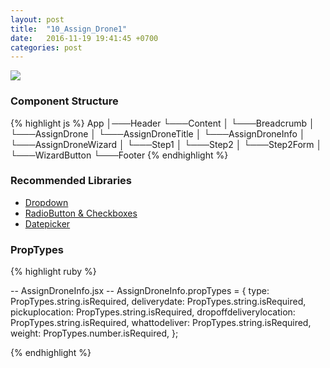 ```yaml
---
layout: post
title:  "10_Assign_Drone1"
date:   2016-11-19 19:41:45 +0700
categories: post
---
```


<img src="{{ site.github.url }}/images/posts/2016-11-19/10_Assign_Drone1.jpg">

### Component Structure

{% highlight js %}
App
│───Header
└───Content
│   └───Breadcrumb
│   └───AssignDrone
│       └───AssignDroneTitle
│       └───AssignDroneInfo
│       └───AssignDroneWizard
│           └───Step1
│           └───Step2
│              └───Step2Form
│              └───WizardButton
└───Footer
{% endhighlight %}

### Recommended Libraries

* [Dropdown](https://github.com/JedWatson/react-select)
* [RadioButton & Checkboxes](http://www.luqin.xyz/react-icheck/#/?_k=ncq8ed)
* [Datepicker](https://github.com/Hacker0x01/react-datepicker)

### PropTypes

{% highlight ruby %}

-- AssignDroneInfo.jsx --
AssignDroneInfo.propTypes = {
  type: PropTypes.string.isRequired,
  deliverydate: PropTypes.string.isRequired,
  pickuplocation: PropTypes.string.isRequired,
  dropoffdeliverylocation: PropTypes.string.isRequired,
  whattodeliver: PropTypes.string.isRequired,
  weight: PropTypes.number.isRequired,
};

{% endhighlight %}
